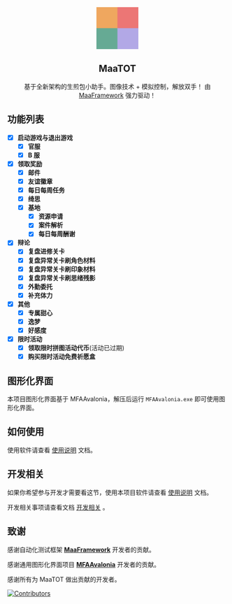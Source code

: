 <!-- markdownlint-disable MD007 MD033 MD041 -->
<div align="center">
  <img alt="LOGO" src="./logo.png" width="96" height="96" />

## MaaTOT

基于全新架构的生煎包小助手。图像技术 + 模拟控制，解放双手！
由 [MaaFramework](https://github.com/MaaXYZ/MaaFramework) 强力驱动！

</div>

## 功能列表

- [x] **启动游戏与退出游戏**
  - [x] **官服**
  - [x] **B 服**
- [x] **领取奖励**
  - [x] **邮件**
  - [x] **友谊徽章**
  - [x] **每日每周任务**
  - [x] **绮思**
  - [x] **基地**
    - [x] **资源申请**
    - [x] **案件解析**
    - [x] **每日每周酬谢**
- [x] **辩论**
  - [x] **复盘进修关卡**
  - [x] **复盘异常关卡刷角色材料**
  - [x] **复盘异常关卡刷印象材料**
  - [x] **复盘异常关卡刷思绪残影**
  - [x] **外勤委托**
  - [x] **补充体力**
- [x] **其他**
  - [x] **专属甜心**
  - [x] **逸梦**
  - [x] **好感度**
- [x] **限时活动**
  - [x] **领取限时拼图活动代币**(活动已过期)
  - [x] **购买限时活动免费祈愿盒**

## 图形化界面

本项目图形化界面基于 MFAAvalonia，解压后运行 `MFAAvalonia.exe` 即可使用图形化界面。

## 如何使用

使用软件请查看 [使用说明](./docs/zh_cn/manual/使用说明.md) 文档。

## 开发相关

如果你希望参与开发才需要看这节，使用本项目软件请查看 [使用说明](./docs/zh_cn/manual/使用说明.md) 文档。

开发相关事项请查看文档 [开发相关](./docs/zh_cn/develop/开发相关.md) 。

## 致谢

感谢自动化测试框架 **[MaaFramework](https://github.com/MaaXYZ/MaaFramework)** 开发者的贡献。

感谢通用图形化界面项目 **[MFAAvalonia](https://github.com/SweetSmellFox/MFAAvalonia)** 开发者的贡献。

感谢所有为 MaaTOT 做出贡献的开发者。

[![Contributors](https://contrib.rocks/image?repo=Coxwtwo/MaaTOT&max=100)](https://github.com/Coxwtwo/MaaTOT/graphs/contributors)
